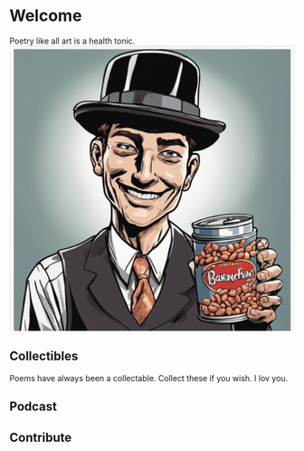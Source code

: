 # Welcome

Poetry like all art is a health tonic.  
![Bert Beansgood](bertbeansgood.png)


## Collectibles

Poems have always been a collectable.  Collect these if you wish.  I lov you.

## Podcast


## Contribute


